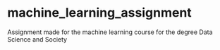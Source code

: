 # machine_learning_assignment
Assignment made for the machine learning course for the degree Data Science and Society 
